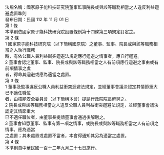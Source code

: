 法規名稱：國家原子能科技研究院董事監事院長或與該等職務相當之人違反利益迴避處置準則  
發布日期：民國 112 年 11 月 01 日  
第 1 條  
本準則依國家原子能科技研究院設置條例第十四條第三項規定訂定之。  
第 2 條  
1 國家原子能科技研究院（以下簡稱國原院）之董事、監事、院長或與該等職務相當之人執行職務  
時，有依公職人員利益衝突迴避法規定應行迴避之情事者，應自行迴避。  
2 董事會認定董事、監事、院長或與該等職務相當之人有前項應行迴避之事由或有前項情事之虞  
者，得命其迴避或應為適當之處置。  
第 3 條  
1 董事及監事違反公職人員利益衝突迴避法規定，並經董事會議決認定其情節重大已不適任職位  
者，由核能安全委員會（以下簡稱本會）提請行政院院長解聘之。  
2 院長或與該等職務相當之人違反公職人員利益衝突迴避法規定，並經董事會議決認定其情節重大  
已不適任職位者，由董事長提請董事會通過後解聘之。  
3 董事會知悉董事、監事有第一項之情事，或院長或與該等職務相當之人有前項之情事，應為適當  
之處置；其未處置或處置不當者，本會得通知其另為適當之處置。  
第 4 條  
本準則自中華民國一百十二年九月二十七日施行。  


